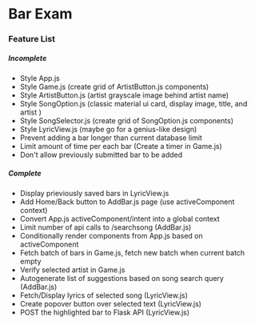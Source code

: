 # Bar Exam

### Feature List
##### Incomplete
* Style App.js
* Style Game.js (create grid of ArtistButton.js components)
* Style ArtistButton.js (artist grayscale image behind artist name)
* Style SongOption.js (classic material ui card, display image, title, and artist )
* Style SongSelector.js (create grid of SongOption.js components)
* Style LyricView.js (maybe go for a genius-like design)
* Prevent adding a bar longer than current database limit
* Limit amount of time per each bar (Create a timer in Game.js)
* Don't allow previously submitted bar to be added
##### Complete
* Display prieviously saved bars in LyricView.js
* Add Home/Back button to AddBar.js page (use activeComponent context) 
* Convert App.js activeComponent/intent into a global context
* Limit number of api calls to /searchsong (AddBar.js)
* Conditionally render components from App.js based on activeComponent
* Fetch batch of bars in Game.js, fetch new batch when current batch empty
* Verify selected artist in Game.js
* Autogenerate list of suggestions based on song search query (AddBar.js)
* Fetch/Display lyrics of selected song (LyricView.js)
* Create popover button over selected text (LyricView.js)
* POST the highlighted bar to Flask API (LyricView.js)